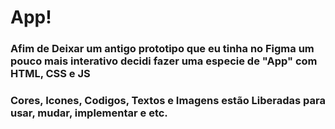 # App!

### Afim de Deixar um antigo prototipo que eu tinha no Figma um pouco mais interativo decidi fazer uma especie de "App" com HTML, CSS e JS

### Cores, Icones, Codigos, Textos e Imagens estão Liberadas para usar, mudar, implementar e etc.
